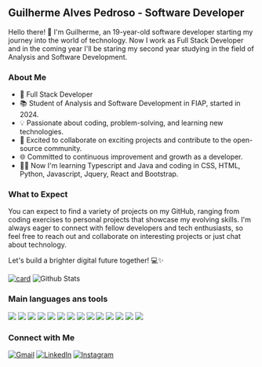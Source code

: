 ## Guilherme Alves Pedroso - Software Developer

Hello there! 👋 I'm Guilherme, an 19-year-old software developer starting my journey into the world of technology. Now I work as Full Stack Developer and in the coming year I'll be staring my second year studying in the field of Analysis and Software Development.

### About Me
- 🏢 Full Stack Developer
- 📚 Student of Analysis and Software Development in FIAP, started in 2024.
- 💡 Passionate about coding, problem-solving, and learning new technologies.
- 🌟 Excited to collaborate on exciting projects and contribute to the open-source community.
- 🌐 Committed to continuous improvement and growth as a developer.
-  👨‍💻 Now I'm learning Typescript and Java and coding in CSS, HTML, Python, Javascript, Jquery, React and Bootstrap.

### What to Expect

You can expect to find a variety of projects on my GitHub, ranging from coding exercises to personal projects that showcase my evolving skills. I'm always eager to connect with fellow developers and tech enthusiasts, so feel free to reach out and collaborate on interesting projects or just chat about technology.

Let's build a brighter digital future together! 💻✨


[![card](https://github-readme-stats.vercel.app/api?username=guialvesped&theme=dark&show_icons=true)](https://github.com/anuraghazra/github-readme-stats)
<img
        src="https://github-readme-stats.vercel.app/api/top-langs/?username=guialvesped&theme=dark&hide_border=false&include_all_commits=true&count_private=true&layout=compact"
        alt="Github Stats"
    />

### Main languages ans tools

<p align="left">
  <img src="https://img.shields.io/badge/JavaScript-F7DF1E?style=for-the-badge&logo=javascript&logoColor=black" />
  <img src="https://img.shields.io/badge/Node.js-43853D?style=for-the-badge&logo=node.js&logoColor=white" />
  <img src="https://img.shields.io/badge/Javascript-323330?style=for-the-badge&logo=javascript&logoColor=F7DF1E" />
  <img src="https://img.shields.io/badge/TypeScript-007ACC?style=for-the-badge&logo=typescript&logoColor=white" />
  <img src="https://img.shields.io/badge/HTML5-E34F26?style=for-the-badge&logo=html5&logoColor=white" />
  <img src="https://img.shields.io/badge/CSS3-1572B6?style=for-the-badge&logo=css3&logoColor=white" />
  <img src="https://img.shields.io/badge/Saas-CC6699?style=for-the-badge&logo=sass&logoColor=white" />
  <img src="https://img.shields.io/badge/Python-14354C?style=for-the-badge&logo=python&logoColor=white" />
  <img src="https://img.shields.io/badge/Java-ED8B00?style=for-the-badge&logo=java&logoColor=white" />
  <img src="https://img.shields.io/badge/React-20232A?style=for-the-badge&logo=react&logoColor=61DAFB" />
  <img src="https://img.shields.io/badge/React_Native-20232A?style=for-the-badge&logo=react&logoColor=61DAFB" />
  <img src="https://img.shields.io/badge/Microsoft_Azure-0089D6?style=for-the-badge&logo=microsoft-azure&logoColor=white" />
  <img src="https://img.shields.io/badge/Docker-2496ED?style=for-the-badge&logo=docker&logoColor=white" />
  <img src="https://img.shields.io/badge/Linux-E34F26?style=for-the-badge&logo=linux&logoColor=black" />
</p>

### Connect with Me

<p align="left">
  <a href="mailto:alvespedrosog@gmail.com" target="_blank" title="Gmail">
  <img src="https://img.shields.io/badge/-Gmail-FF0000?style=flat-square&labelColor=FF0000&logo=gmail&logoColor=white&link=LINK-DO-SEU-GMAIL" alt="Gmail"/></a>
  <a href="https://www.linkedin.com/in/guilherme-alves-pedroso-8474aa276/" target="_blank" title="LinkedIn">
  <img src="https://img.shields.io/badge/-Linkedin-0e76a8?style=flat-square&logo=Linkedin&logoColor=white&link=LINK-DO-SEU-LINKEDIN" alt="LinkedIn"/></a>
  <a href="https://www.instagram.com/g__alves_/?next=%2Favaferferii%2Ffeed%2F&locale=en_US%2Cen_US" target="_blank" title="Instagram">
  <img src="https://img.shields.io/badge/-Instagram-DF0174?style=flat-square&labelColor=DF0174&logo=instagram&logoColor=white&link=LINK-DO-SEU-INSTAGRAM" alt="Instagram"/></a>
</p>

